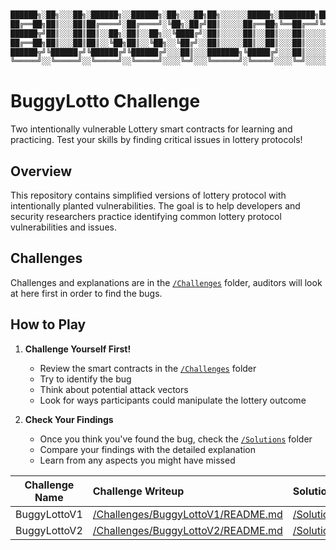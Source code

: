 ```js 


██████╗░██╗░░░██╗░██████╗░░██████╗░██╗░░░██╗██╗░░░░░░█████╗░████████╗████████╗░█████╗░
██╔══██╗██║░░░██║██╔════╝░██╔════╝░╚██╗░██╔╝██║░░░░░██╔══██╗╚══██╔══╝╚══██╔══╝██╔══██╗
██████╦╝██║░░░██║██║░░██╗░██║░░██╗░░╚████╔╝░██║░░░░░██║░░██║░░░██║░░░░░░██║░░░██║░░██║
██╔══██╗██║░░░██║██║░░╚██╗██║░░╚██╗░░╚██╔╝░░██║░░░░░██║░░██║░░░██║░░░░░░██║░░░██║░░██║
██████╦╝╚██████╔╝╚██████╔╝╚██████╔╝░░░██║░░░███████╗╚█████╔╝░░░██║░░░░░░██║░░░╚█████╔╝
╚═════╝░░╚═════╝░░╚═════╝░░╚═════╝░░░░╚═╝░░░╚══════╝░╚════╝░░░░╚═╝░░░░░░╚═╝░░░░╚════╝░
```

# BuggyLotto Challenge 
Two intentionally vulnerable Lottery smart contracts for learning and practicing. Test your skills by finding critical issues in lottery protocols!

## Overview
This repository contains simplified versions of lottery protocol with intentionally planted vulnerabilities. The goal is to help developers and security researchers practice identifying common lottery protocol vulnerabilities and issues.

## Challenges
Challenges and explanations are in the [`/Challenges`](./Challenges) folder, auditors will look at here first in order to find the bugs.

## How to Play

1. **Challenge Yourself First!**
   - Review the smart contracts in the [`/Challenges`](./Challenges) folder
   - Try to identify the bug
   - Think about potential attack vectors
   - Look for ways participants could manipulate the lottery outcome

2. **Check Your Findings**
   - Once you think you've found the bug, check the [`/Solutions`](./Solutions) folder
   - Compare your findings with the detailed explanation
   - Learn from any aspects you might have missed



|Challenge Name|Challenge Writeup|Solution|
|----------------|:--------|:-------|
|BuggyLottoV1|[/Challenges/BuggyLottoV1/README.md](/Challenges/BuggyLottoV1/README.md)|[/Solutions/BuggyLottoV1.md](/Solutions/BuggyLottoV1.md)|
|BuggyLottoV2|[/Challenges/BuggyLottoV2/README.md](/Challenges/BuggyLottoV2/README.md)|[/Solutions/BuggyLottoV2.md](/Solutions/BuggyLottoV2.md)|

